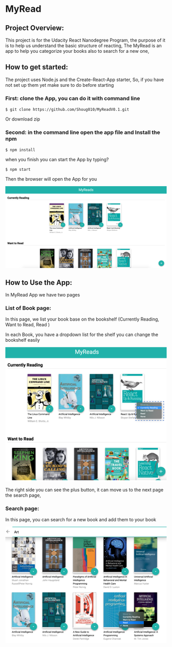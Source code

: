 # MyRead 

## Project Overview:

This project is for the Udacity React Nanodegree Program, the purpose of it is to help us understand the basic structure of reacting, 
The MyRead is an app to help you categorize your books also to search for a new one,

## How to get started:

The project uses Node.js and the Create-React-App starter,
So, if you have not set up them yet make sure to do before starting 

### First: clone the App, you can do it with command line 
```
$ git clone https://github.com/Shoug010/MyReadV0.1.git
```
   Or download zip 

### Second: in the command line open the app file and Install the npm 
```
$ npm install
```
when you finish you can start the App by typing? 
```
$ npm start
```
Then the browser will open the App for you
 
 ![alt text](https://github.com/Shoug010/MyReadV0.1/blob/main/MyApp.png)

## How to Use the App:
In MyRead App we have two pages 

### List of Book page: 
In this page, we list your book base on the bookshelf (Currently Reading, Want to Read, Read ) 

In each Book, you have a dropdown list for the shelf you can change the bookshelf easily

 ![alt text](https://github.com/Shoug010/MyReadV0.1/blob/main/List%20Books.png)

The right side you can see the plus button, it can move us to the next page the search page,

### Search page: 
In this page, you can search for a new book and add them to your book

![alt text](https://github.com/Shoug010/MyReadV0.1/blob/main/Search.png)



 

